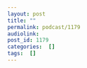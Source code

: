 ```yaml
---
layout: post
title: ""
permalink: podcast/1179
audiolink: 
post_id: 1179
categories:  []
tags:  []
---
```


